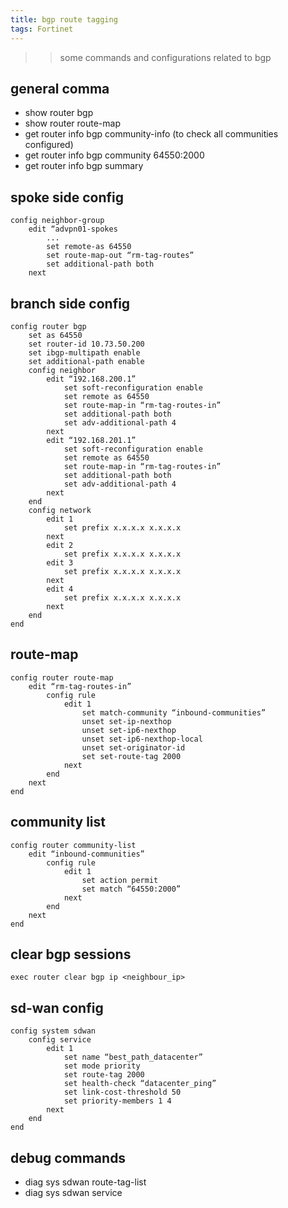 ```yaml
---
title: bgp route tagging
tags: Fortinet
---
```


>> some commands and configurations related to bgp  

## general comma

- show router bgp
- show router route-map
- get router info bgp community-info (to check all communities configured)
- get router info bgp community 64550:2000
- get router info bgp summary

## spoke side config

```
config neighbor-group
    edit “advpn01-spokes
        ...
        set remote-as 64550
        set route-map-out “rm-tag-routes”
        set additional-path both
    next
```

## branch side config

```
config router bgp
    set as 64550
    set router-id 10.73.50.200
    set ibgp-multipath enable
    set additional-path enable
    config neighbor
        edit “192.168.200.1”
            set soft-reconfiguration enable
            set remote as 64550
            set route-map-in “rm-tag-routes-in”
            set additional-path both
            set adv-additional-path 4
        next
        edit “192.168.201.1”
            set soft-reconfiguration enable
            set remote as 64550
            set route-map-in “rm-tag-routes-in”
            set additional-path both
            set adv-additional-path 4
        next
    end
    config network
        edit 1
            set prefix x.x.x.x x.x.x.x
        next
        edit 2
            set prefix x.x.x.x x.x.x.x
        edit 3
            set prefix x.x.x.x x.x.x.x
        next
        edit 4
            set prefix x.x.x.x x.x.x.x
        next
    end
end
```

## route-map

```
config router route-map
    edit “rm-tag-routes-in”
        config rule
            edit 1
                set match-community “inbound-communities”
                unset set-ip-nexthop
                unset set-ip6-nexthop
                unset set-ip6-nexthop-local
                unset set-originator-id
                set set-route-tag 2000
            next
        end
    next
end
```

## community list

```
config router community-list
    edit “inbound-communities”
        config rule
            edit 1
                set action permit
                set match “64550:2000”
            next
        end
    next
end
```

## clear bgp sessions

```
exec router clear bgp ip <neighbour_ip>
```

## sd-wan config

```
config system sdwan
    config service
        edit 1
            set name “best_path_datacenter”
            set mode priority
            set route-tag 2000
            set health-check “datacenter_ping”
            set link-cost-threshold 50
            set priority-members 1 4
        next
    end
end
```

## debug commands

- diag sys sdwan route-tag-list
- diag sys sdwan service